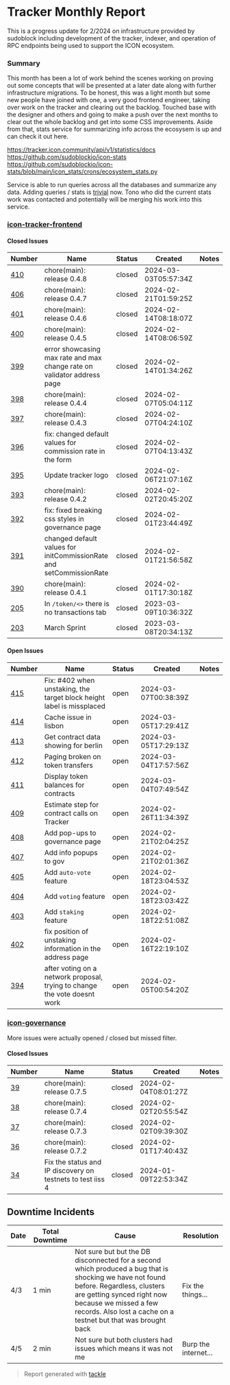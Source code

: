 # Tracker Monthly Report

This is a progress update for 2/2024 on infrastructure provided by sudoblock including development of the tracker, indexer, and operation of RPC endpoints being used to support the ICON ecosystem.

### Summary

This month has been a lot of work behind the scenes working on proving out some concepts that will be presented at a later date along with further infrastructure migrations. To be honest, this was a light month but some new people have joined with one, a very good frontend engineer, taking over work on the tracker and clearing out the backlog. Touched base with the designer and others and going to make a push over the next months to clear out the whole backlog and get into some CSS improvements. Aside from that, stats service for summarizing info across the ecosysem is up and can check it out here. 

https://tracker.icon.community/api/v1/statistics/docs
https://github.com/sudoblockio/icon-stats
https://github.com/sudoblockio/icon-stats/blob/main/icon_stats/crons/ecosystem_stats.py

Service is able to run queries across all the databases and summarize any data. Adding queries / stats is [trivial](https://github.com/sudoblockio/icon-stats/blob/main/icon_stats/crons/ecosystem_stats.py) now. Tono who did the current stats work was contacted and potentially will be merging his work into this service.

### [icon-tracker-frontend](https://github.com/sudoblockio/icon-tracker-frontend)

#### Closed Issues

| Number | Name | Status | Created | Notes |
| --- | --- | --- | --- | --- |
| [410](https://github.com/sudoblockio/icon-tracker-frontend/pull/410) | chore(main): release 0.4.8 | closed | 2024-03-03T05:57:34Z | | 
| [406](https://github.com/sudoblockio/icon-tracker-frontend/pull/406) | chore(main): release 0.4.7 | closed | 2024-02-21T01:59:25Z | | 
| [401](https://github.com/sudoblockio/icon-tracker-frontend/pull/401) | chore(main): release 0.4.6 | closed | 2024-02-14T08:18:07Z | | 
| [400](https://github.com/sudoblockio/icon-tracker-frontend/pull/400) | chore(main): release 0.4.5 | closed | 2024-02-14T08:06:59Z | | 
| [399](https://github.com/sudoblockio/icon-tracker-frontend/issues/399) | error showcasing max rate and max change rate on validator address page | closed | 2024-02-14T01:34:26Z | | 
| [398](https://github.com/sudoblockio/icon-tracker-frontend/pull/398) | chore(main): release 0.4.4 | closed | 2024-02-07T05:04:11Z | | 
| [397](https://github.com/sudoblockio/icon-tracker-frontend/pull/397) | chore(main): release 0.4.3 | closed | 2024-02-07T04:24:10Z | | 
| [396](https://github.com/sudoblockio/icon-tracker-frontend/pull/396) | fix: changed default values for commission rate in the form | closed | 2024-02-07T04:13:43Z | | 
| [395](https://github.com/sudoblockio/icon-tracker-frontend/issues/395) | Update tracker logo | closed | 2024-02-06T21:07:16Z | | 
| [393](https://github.com/sudoblockio/icon-tracker-frontend/pull/393) | chore(main): release 0.4.2 | closed | 2024-02-02T20:45:20Z | | 
| [392](https://github.com/sudoblockio/icon-tracker-frontend/pull/392) | fix: fixed breaking css styles in governance page | closed | 2024-02-01T23:44:49Z | | 
| [391](https://github.com/sudoblockio/icon-tracker-frontend/pull/391) | changed default values for initCommissionRate and setCommissionRate  | closed | 2024-02-01T21:56:58Z | | 
| [390](https://github.com/sudoblockio/icon-tracker-frontend/pull/390) | chore(main): release 0.4.1 | closed | 2024-02-01T17:30:18Z | | 
| [205](https://github.com/sudoblockio/icon-tracker-frontend/issues/205) | In `/token/<>` there is no transactions tab  | closed | 2023-03-09T10:36:32Z | | 
| [203](https://github.com/sudoblockio/icon-tracker-frontend/issues/203) | March Sprint | closed | 2023-03-08T20:34:13Z | | 

#### Open Issues

| Number | Name | Status | Created | Notes |
| --- | --- | --- | --- | --- | 
| [415](https://github.com/sudoblockio/icon-tracker-frontend/pull/415) | Fix: #402 when unstaking, the target block height label is missplaced | open | 2024-03-07T00:38:39Z | | 
| [414](https://github.com/sudoblockio/icon-tracker-frontend/issues/414) | Cache issue in lisbon | open | 2024-03-05T17:29:41Z | | 
| [413](https://github.com/sudoblockio/icon-tracker-frontend/issues/413) | Get contract data showing for berlin   | open | 2024-03-05T17:29:13Z | | 
| [412](https://github.com/sudoblockio/icon-tracker-frontend/issues/412) | Paging broken on token transfers  | open | 2024-03-04T17:57:56Z | | 
| [411](https://github.com/sudoblockio/icon-tracker-frontend/issues/411) | Display token balances for contracts | open | 2024-03-04T07:49:54Z | | 
| [409](https://github.com/sudoblockio/icon-tracker-frontend/issues/409) | Estimate step for contract calls on Tracker | open | 2024-02-26T11:34:39Z | | 
| [408](https://github.com/sudoblockio/icon-tracker-frontend/issues/408) | Add pop-ups to governance page  | open | 2024-02-21T02:04:25Z | | 
| [407](https://github.com/sudoblockio/icon-tracker-frontend/pull/407) | Add info popups to gov | open | 2024-02-21T02:01:36Z | | 
| [405](https://github.com/sudoblockio/icon-tracker-frontend/issues/405) | Add `auto-vote` feature | open | 2024-02-18T23:04:53Z | | 
| [404](https://github.com/sudoblockio/icon-tracker-frontend/issues/404) | Add `voting` feature  | open | 2024-02-18T23:03:42Z | | 
| [403](https://github.com/sudoblockio/icon-tracker-frontend/issues/403) | Add `staking` feature   | open | 2024-02-18T22:51:08Z | | 
| [402](https://github.com/sudoblockio/icon-tracker-frontend/issues/402) | fix position of unstaking information in the address page | open | 2024-02-16T22:19:10Z | | 
| [394](https://github.com/sudoblockio/icon-tracker-frontend/issues/394) | after voting on a network proposal, trying to change the vote doesnt work | open | 2024-02-05T00:54:20Z | | 

### [icon-governance](https://github.com/sudoblockio/icon-governance)

More issues were actually opened / closed but missed filter. 

#### Closed Issues

| Number | Name | Status | Created | Notes |
| --- | --- | --- | --- | --- |
| [39](https://github.com/sudoblockio/icon-governance/pull/39) | chore(main): release 0.7.5 | closed | 2024-02-04T08:01:27Z | | 
| [38](https://github.com/sudoblockio/icon-governance/pull/38) | chore(main): release 0.7.4 | closed | 2024-02-02T20:55:54Z | | 
| [37](https://github.com/sudoblockio/icon-governance/pull/37) | chore(main): release 0.7.3 | closed | 2024-02-02T09:39:30Z | | 
| [36](https://github.com/sudoblockio/icon-governance/pull/36) | chore(main): release 0.7.2 | closed | 2024-02-01T17:40:43Z | | 
| [34](https://github.com/sudoblockio/icon-governance/issues/34) | Fix the status and IP discovery on testnets to test iiss 4  | closed | 2024-01-09T22:53:34Z | | 

## Downtime Incidents

| Date | Total Downtime | Cause | Resolution |
| --- | --- | --- | --- |
| 4/3 | 1 min | Not sure but but the DB disconnected for a second which produced a bug that is shocking we have not found before. Regardless, clusters are getting synced right now because we missed a few records. Also lost a cache on a testnet but that was brought back | Fix the things... |
| 4/5 | 2 min | Not sure but both clusters had issues which means it was not me | Burp the internet... |


> Report generated with [tackle](https://github.com/robcxyz/tackle-box)